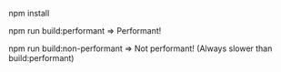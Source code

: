 npm install

npm run build:performant => Performant!

npm run build:non-performant => Not performant! (Always slower than build:performant)